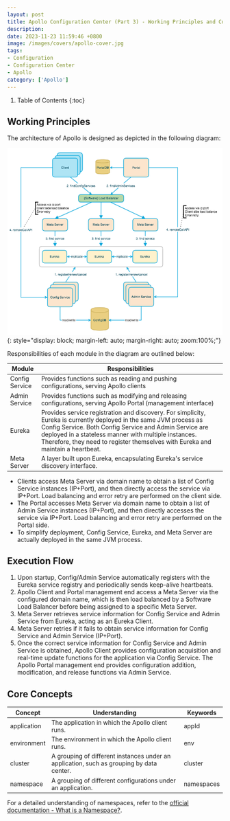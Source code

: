 ```yaml
---
layout: post 
title: Apollo Configuration Center (Part 3) - Working Principles and Core Concepts
description: 
date: 2023-11-23 11:59:46 +0800 
image: /images/covers/apollo-cover.jpg
tags:
- Configuration
- Configuration Center
- Apollo
category: ['Apollo']
---
```


1. Table of Contents
{:toc}

## Working Principles

The architecture of Apollo is designed as depicted in the following diagram:

![Apollo Overall Architecture](\images\posts\apollo-overall-architecture.png){: style="display: block; margin-left: auto; margin-right: auto; zoom:100%;"}

Responsibilities of each module in the diagram are outlined below:

| Module         | Responsibilities                                   |
|----------------|-----------------------------------------------------|
| Config Service | Provides functions such as reading and pushing configurations, serving Apollo clients |
| Admin Service  | Provides functions such as modifying and releasing configurations, serving Apollo Portal (management interface) |
| Eureka         | Provides service registration and discovery. For simplicity, Eureka is currently deployed in the same JVM process as Config Service. Both Config Service and Admin Service are deployed in a stateless manner with multiple instances. Therefore, they need to register themselves with Eureka and maintain a heartbeat. |
| Meta Server    | A layer built upon Eureka, encapsulating Eureka's service discovery interface. |

- Clients access Meta Server via domain name to obtain a list of Config Service instances (IP+Port), and then directly access the service via IP+Port. Load balancing and error retry are performed on the client side.
- The Portal accesses Meta Server via domain name to obtain a list of Admin Service instances (IP+Port), and then directly accesses the service via IP+Port. Load balancing and error retry are performed on the Portal side.
- To simplify deployment, Config Service, Eureka, and Meta Server are actually deployed in the same JVM process.

## Execution Flow

1. Upon startup, Config/Admin Service automatically registers with the Eureka service registry and periodically sends keep-alive heartbeats.
2. Apollo Client and Portal management end access a Meta Server via the configured domain name, which is then load balanced by a Software Load Balancer before being assigned to a specific Meta Server.
3. Meta Server retrieves service information for Config Service and Admin Service from Eureka, acting as an Eureka Client.
4. Meta Server retries if it fails to obtain service information for Config Service and Admin Service (IP+Port).
5. Once the correct service information for Config Service and Admin Service is obtained, Apollo Client provides configuration acquisition and real-time update functions for the application via Config Service. The Apollo Portal management end provides configuration addition, modification, and release functions via Admin Service.

## Core Concepts

| Concept      | Understanding                                                                                          | Keywords       |
|--------------|--------------------------------------------------------------------------------------------------------|----------------|
| application  | The application in which the Apollo client runs.                                                       | appId          |
| environment  | The environment in which the Apollo client runs.                                                       | env            |
| cluster      | A grouping of different instances under an application, such as grouping by data center.               | cluster        |
| namespace    | A grouping of different configurations under an application.                                           | namespaces     |

For a detailed understanding of namespaces, refer to the [official documentation - What is a Namespace?](https://www.apolloconfig.com/#/zh/design/apollo-core-concept-namespace).